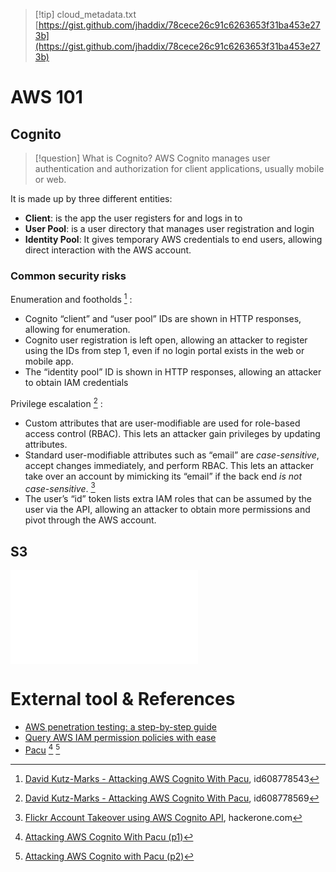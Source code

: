 >[!tip] cloud_metadata.txt
>[https://gist.github.com/jhaddix/78cece26c91c6263653f31ba453e273b](https://gist.github.com/jhaddix/78cece26c91c6263653f31ba453e273b)

# AWS 101

## Cognito

>[!question] What is Cognito?
>AWS Cognito manages user authentication and authorization for client applications, usually mobile or web. 

It is made up by three different entities:

- **Client**: is the app the user registers for and logs in to
- **User Pool**: is a user directory that manages user registration and login
- **Identity Pool**: It gives temporary AWS credentials to end users, allowing direct interaction with the AWS account.

### Common security risks

Enumeration and footholds [^enum] :
- Cognito “client” and “user pool” IDs are shown in HTTP responses, allowing for enumeration.  
- Cognito user registration is left open, allowing an attacker to register using the IDs from step 1, even if no login portal exists in the web or mobile app.  
- The “identity pool” ID is shown in HTTP responses, allowing an attacker to obtain IAM credentials

Privilege escalation [^privesc] :
- Custom attributes that are user-modifiable are used for role-based access control (RBAC). This lets an attacker gain privileges by updating attributes.  
- Standard user-modifiable attributes such as “email” are _case-sensitive_, accept changes immediately, and perform RBAC. This lets an attacker take over an account by mimicking its “email” if the back end _is not case-sensitive_. [^report]
- The user’s “id” token lists extra IAM roles that can be assumed by the user via the API, allowing an attacker to obtain more permissions and pivot through the AWS account.

[^enum]: [David Kutz-Marks - Attacking AWS Cognito With Pacu](../../Readwise/Articles/David%20Kutz-Marks%20-%20Attacking%20AWS%20Cognito%20With%20Pacu.md#^2fe305), id608778543
[^privesc]: [David Kutz-Marks - Attacking AWS Cognito With Pacu](../../Readwise/Articles/David%20Kutz-Marks%20-%20Attacking%20AWS%20Cognito%20With%20Pacu.md#^fae561), id608778569
[^report]: [Flickr Account Takeover using AWS Cognito API](https://hackerone.com/reports/1342088), hackerone.com


## S3

![Amazon S3](../../Readwise/Articles/Benjamin%20Harris%20-%208%20Million%20Requests%20Later,%20We%20Made%20the%20SolarWinds%20Supply%20Chain%20Attack%20Look%20Amateur.md#Amazon%20S3)

# External tool & References

- [AWS penetration testing: a step-by-step guide](https://www.hackthebox.com/blog/aws-pentesting-guide)
- [Query AWS IAM permission policies with ease](https://rhinosecuritylabs.com/aws/iamactionhunter-aws-iam-permissions/)
- [Pacu](https://github.com/RhinoSecurityLabs/pacu) [^pacu] [^pacu-2]

[^pacu]: [Attacking AWS Cognito With Pacu (p1)](https://rhinosecuritylabs.com/aws/attacking-aws-cognito-with-pacu-p1/)
[^pacu-2]: [Attacking AWS Cognito with Pacu (p2)](https://rhinosecuritylabs.com/aws/attacking-aws-cognito-with-pacu-p2/)